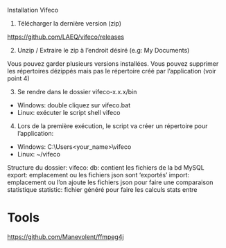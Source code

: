 Installation Vifeco

1. Télécharger la dernière version (zip)

https://github.com/LAEQ/vifeco/releases 

2. Unzip / Extraire le zip à l’endroit désiré (e.g: My Documents)

Vous pouvez garder plusieurs versions installées. Vous pouvez supprimer les répertoires dézippés mais pas le répertoire créé par l’application (voir point 4)

3. Se rendre dans le dossier vifeco-x.x.x/bin

- Windows: double cliquez sur vifeco.bat
- Linux: exécuter le script shell vifeco

4. Lors de la première exécution, le script va créer un répertoire pour l’application:

- Windows: C:\Users\<your_name>\vifeco
- Linux: ~/vifeco

Structure du dossier:
vifeco:
db: contient les fichiers de la bd MySQL
export: emplacement ou les fichiers json sont ‘exportés’
import: emplacement ou l’on ajoute les fichiers json pour faire une comparaison statistique
statistic: fichier généré pour faire les calculs stats entre


# Tools
https://github.com/Manevolent/ffmpeg4j
